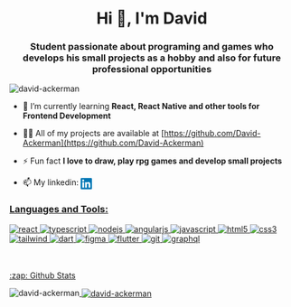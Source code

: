 
<!--
**David-Ackerman/David-Ackerman** is a ✨ _special_ ✨ repository because its `README.md` (this file) appears on your GitHub profile.

Here are some ideas to get you started:

- 🔭 I’m currently working on ...
- 🌱 I’m currently learning ...
- 👯 I’m looking to collaborate on ...
- 🤔 I’m looking for help with ...
- 💬 Ask me about ...
- 📫 How to reach me: ...
- 😄 Pronouns: ...
- ⚡ Fun fact: ...
-->

<h1 align="center">Hi 👋, I'm David</h1>
<h3 align="center">Student passionate about programing and games who develops his small projects as a hobby and also for future professional opportunities</h3>

<p align="left"> <img src="https://komarev.com/ghpvc/?username=david-ackerman" alt="david-ackerman" /> </p>

- 🌱 I’m currently learning **React, React Native and other tools for Frontend Development**

- 👨‍💻 All of my projects are available at [https://github.com/David-Ackerman](https://github.com/David-Ackerman)

- ⚡ Fun fact **I love to draw, play rpg games and develop small projects**

- 📫 My linkedin: <a href="https://linkedin.com/in/david-dos-santos-dev/" target="blank" rel="noopener noreferrer"><img align="center" src="https://github.com/David-Ackerman/David-Ackerman/blob/master/linkedin.svg" alt="david dos santos" height="20" width="20" />

### Languages and Tools:

<p align="left">
  <img src="https://www.vectorlogo.zone/logos/reactjs/reactjs-icon.svg" alt="react" width="40" height="40"/> <img src="https://www.vectorlogo.zone/logos/typescriptlang/typescriptlang-icon.svg" alt="typescript" width="40" height="40"/> <img src="https://www.vectorlogo.zone/logos/nodejs/nodejs-icon.svg" alt="nodejs" width="40" height="40"/> <img src="https://www.vectorlogo.zone/logos/angular/angular-icon.svg" alt="angularjs" width="40" height="40"/> <img src="https://www.vectorlogo.zone/logos/javascript/javascript-icon.svg" alt="javascript" width="40" height="40"/> <img src="https://www.vectorlogo.zone/logos/w3_html5/w3_html5-icon.svg" alt="html5" width="40" height="40"/> <img src="https://www.vectorlogo.zone/logos/w3_css/w3_css-official.svg" alt="css3" width="40" height="40"/> <img src="https://www.vectorlogo.zone/logos/tailwindcss/tailwindcss-ar21.svg" alt="tailwind" width="40" height="40"/> <img src="https://www.vectorlogo.zone/logos/dartlang/dartlang-icon.svg" alt="dart" width="40" height="40"/> <img src="https://www.vectorlogo.zone/logos/figma/figma-icon.svg" alt="figma" width="40" height="40"/> <img src="https://www.vectorlogo.zone/logos/flutterio/flutterio-icon.svg" alt="flutter" width="40" height="40"/> <img src="https://www.vectorlogo.zone/logos/git-scm/git-scm-icon.svg" alt="git" width="40" height="40"/>  <img src="https://www.vectorlogo.zone/logos/graphql/graphql-icon.svg" alt="graphql" width="40" height="40"/>
</p>
  
<br />
<br />


 <summary>:zap: Github Stats</summary>
 <p><img align="left" src="https://github-readme-stats.vercel.app/api/top-langs/?username=david-ackerman&layout=compact&hide=html" alt="david-ackerman" /></p>
 <p>&nbsp;<img align="center" src="https://github-readme-stats.vercel.app/api?username=david-ackerman&show_icons=true" alt="david-ackerman" /></p>


